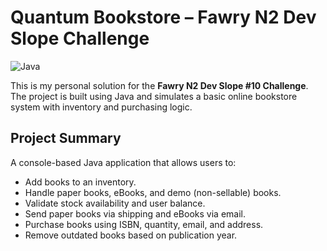 # Quantum Bookstore – Fawry N2 Dev Slope Challenge

![Java](https://img.shields.io/badge/Java-blueviolet)

This is my personal solution for the **Fawry N2 Dev Slope #10 Challenge**.  
The project is built using Java and simulates a basic online bookstore system with inventory and purchasing logic.

## Project Summary

A console-based Java application that allows users to:

- Add books to an inventory.
- Handle paper books, eBooks, and demo (non-sellable) books.
- Validate stock availability and user balance.
- Send paper books via shipping and eBooks via email.
- Purchase books using ISBN, quantity, email, and address.
- Remove outdated books based on publication year.

